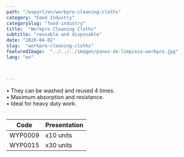```yaml
---
path: "/export/en/workpro-cleaning-cloths"
category: "Food Industry"
categorySlug: "food-industry"
title:  "Workpro Cleaning Cloths"
subtitle: "reusable and disposable"
date: "2020-04-02"
slug:  "workpro-cleaning-cloths"
featuredImage:  "../../../images/panos-de-limpieza-workpro.jpg"
lang: "en"



---
```

• They can be washed and reused 4 times.<br/>
• Maximum absorption and resistance. <br/>
•  Ideal for heavy duty work.
 <br/><br/>
<table class="min-w-full md:min-w-0 divide-y-2 divide-white">
          <thead class=" bg-white">
            <tr>
              <th scope="col" class="px-2 py-2 text-center text-xs font-medium text-white bg-primary-default  tracking-wider">
                Code
              </th>
              <th scope="col" class="px-2 py-2 text-center text-xs font-medium text-white bg-primary-lighter  tracking-wider">
                Presentation
              </th>
            </tr>
          </thead>
          <tbody>
            <tr class="bg-gray-100">
              <td class="px-2 py-2 whitespace-nowrap text-xs text-gray-700 text-center">
              WYP0009
              </td>
              <td class="px-2 py-2 whitespace-nowrap text-xs text-gray-700 text-center">
              x10 units
              </td>
            </tr>
            <tr class="bg-gray-300">
              <td class="px-2 py-2 whitespace-nowrap text-xs text-gray-700 text-center">
              WYP0015
              </td>
              <td class="px-2 py-2 whitespace-nowrap text-xs text-gray-700 text-center">
              x30 units
              </td>
            </tr>
          </tbody>
        </table>
        <br>
